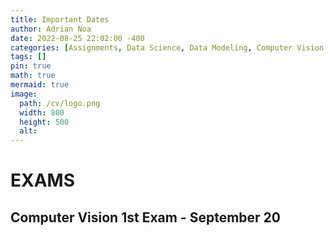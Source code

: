 ```yaml
---
title: Important Dates
author: Adrian Noa
date: 2022-08-25 22:02:00 -400
categories: [Assignments, Data Science, Data Modeling, Computer Vision ]
tags: []
pin: true
math: true
mermaid: true
image:
  path: /cv/logo.png
  width: 800
  height: 500
  alt: 
---
```


# **EXAMS**

## **Computer Vision 1st Exam - September 20**